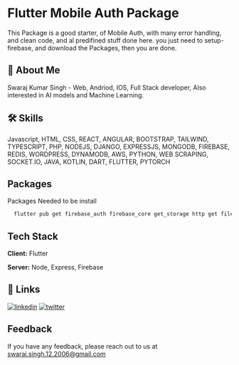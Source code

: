 

# Flutter Mobile Auth Package

This Package is a good starter, of Mobile Auth, with many error handling, and clean code, and al predifined stuff done here. you just need to setup-firebase, and download the Packages, then you are done.


## 🚀 About Me

Swaraj Kumar Singh - Web, Andriod, IOS, Full Stack developer, Also interested in AI models and Machine Learning.


## 🛠 Skills
Javascript, HTML, CSS, REACT, ANGULAR, BOOTSTRAP, TAILWIND, TYPESCRIPT, PHP, NODEJS, DJANGO, EXPRESSJS, MONGODB, FIREBASE, REDIS, WORDPRESS, DYNAMODB, AWS, PYTHON, WEB SCRAPING, SOCKET.IO, JAVA, KOTLIN, DART, FLUTTER, PYTORCH

## Packages

Packages Needed to be install

```bash
  flutter pub get firebase_auth firebase_core get_storage http get file_picker connectivity_plus fluttertoast
```


## Tech Stack

**Client:** Flutter

**Server:** Node, Express, Firebase


## 🔗 Links
[![linkedin](https://img.shields.io/badge/linkedin-0A66C2?style=for-the-badge&logo=linkedin&logoColor=white)](https://www.linkedin.com/in/swaraj-kumar-a65ab922a/)
[![twitter](https://img.shields.io/badge/twitter-1DA1F2?style=for-the-badge&logo=twitter&logoColor=white)](https://twitter.com/SwarajKumarSi16)



## Feedback

If you have any feedback, please reach out to us at swaraj.singh.12.2006@gmail.com

